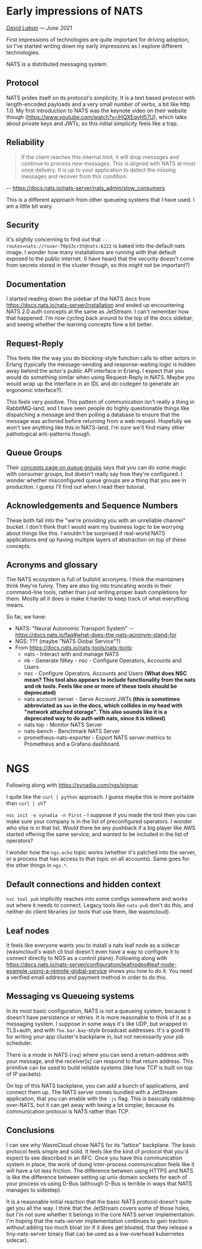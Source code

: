 # Early impressions of NATS

_[David Laban](../) — June 2021_

First impressions of technologies are quite important for driving adoption, so I've started writing down my early impressions as I explore different technologies.

NATS is a distributed messaging system.

## Protocol

NATS prides itself on its protocol's simplicity. It is a text based protocol with length-encoded payloads and a very small number of verbs, a bit like http 1.0. My first introduction to NATS was the keynote video on their website though (https://www.youtube.com/watch?v=lHQXEqyH57U), which talks about private keys and JWTs, so this initial simplicity feels like a trap.

## Reliability

> If the client reaches this internal limit, it will drop messages and continue to process new messages. This is aligned with NATS at most once delivery. It is up to your application to detect the missing messages and recover from this condition.

-- https://docs.nats.io/nats-server/nats_admin/slow_consumers

This is a different approach from other queueing systems that I have used. I am a little bit wary.

## Security

It's slightly concerning to find out that `--routes=nats://ruser:T0pS3cr3t@nats:6222` is baked into the default nats image. I wonder how many installations are running with that default exposed to the public internet. (I have heard that the security doesn't come from secrets stored in the cluster though, so this might not be important?)

## Documentation

I started reading down the sidebar of the NATS docs from https://docs.nats.io/nats-server/installation and ended up encountering NATS 2.0 auth concepts at the same as JetStream. I can't remember how that happened. I'm now cycling back around to the top of the docs sidebar, and seeing whether the learning concepts flow a bit better.

## Request-Reply

This feels like the way you do blocking-style function calls to other actors in Erlang (typically the message-sending and response-waiting logic is hidden away behind the actor's public API interface in Erlang. I expect that you would do something similar when using Request-Reply in NATS. Maybe you would wrap up the interface in an IDL and do codegen to generate an ergonomic interface?).

This feels very positive. This pattern of communication isn't really a thing in RabbitMQ-land, and I have seen people do highly questionable things like dispatching a message and then polling a database to ensure that the message was actioned before returning from a web request. Hopefully we won't see anything like this in NATS-land. I'm sure we'll find many other pathological anti-patterns though.

## Queue Groups

Their [concepts page on queue groups](https://docs.nats.io/nats-concepts/queue) says that you can do some magic with consumer groups, but doesn't really say how they're configured. I wonder whether misconfigured queue groups are a thing that you see in production. I guess I'll find out when I read their tutorial.

## Acknowledgements and Sequence Numbers

These both fall into the "we're providing you with an unreliable channel" bucket. I don't think that I would want my business logic to be worrying about things like this. I wouldn't be surprised if real-world NATS applications end up having multiple layers of abstraction on top of these concepts.

## Acronyms and glossary

The NATS ecosystem is full of bullshit acronyms. I think the maintainers think they're funny. They are also big into truncating words in their command-line tools, rather than just writing proper bash completions for them. Mostly all it does is make it harder to keep track of what everything means.

So far, we have:

- NATS: "Neural Autonomic Transport System" -- https://docs.nats.io/faq#what-does-the-nats-acronym-stand-for
- NGS: ??? (maybe "NATS Global Service"?)
- From https://docs.nats.io/nats-tools/nats-tools:
  - nats - Interact with and manage NATS
  - nk - Generate NKey - nsc - Configure Operators, Accounts and Users
  - nsc - Configure Operators, Accounts and Users **(What does NSC mean? This tool also appears to include functionality from the nats and nk tools. Feels like one or more of these tools should be deprecated)**
  - nats account server - Serve Account JWTs **(this is sometimes abbreviated as `nas` in the docs, which collides in my head with "network attached storage". This also sounds like it is a deprecated way to do auth with nats, since it is inlined)**
  - nats top - Monitor NATS Server
  - nats-bench - Benchmark NATS Server
  - prometheus-nats-exporter - Export NATS server metrics to Prometheus and a Grafana dashboard.

# NGS

Following along with https://synadia.com/ngs/signup

I quite like the `curl | python` approach. I guess maybe this is more portable than `curl | sh`?

`nsc init -o synadia -n First` - I suppose if you made the tool then you can make sure your company is in the list of preconfigured operators. I wonder who else is in that list. Would there be any pushback if a big player like AWS started offering the same service, and wanted to be included in the list of operators?

I wonder how the `ngs.echo` topic works (whether it's patched into the server, or a process that has access to that topic on all accounts). Same goes for the other things in `ngs.*`.

## Default connections and hidden context

`nsc tool pub` implicitly reaches into some configs somewhere and works out where it needs to connect. Legacy tools like `nats-pub` don't do this, and neither do client libraries (or tools that use them, like wasmcloud).

## Leaf nodes

It feels like everyone wants you to install a nats leaf node as a sidecar (wasmcloud's wash cli tool doesn't even have a way to configure it to connect directly to NGS as a control plane). Following along with https://docs.nats.io/nats-server/configuration/leafnodes#leaf-node-example-using-a-remote-global-service shows you how to do it. You need a verified email address and payment method in order to do this.

## Messaging vs Queueing systems

In its most basic configuration, NATS is not a queueing system, because it doesn't have persistence or retries. It is more reasonable to think of it as a messaging system. I suppose in some ways it's like UDP, but wrapped in TLS+auth, and with `foo.bar.baz`-style broadcast addresses. It's a good fit for writing your app cluster's backplane in, but not necessarily your job scheduler.

There is a mode in NATS (`req`) where you can send a return-address with your message, and the receiver[s] can respond to that return address. This primitive can be used to build reliable systems (like how TCP is built on top of IP packets).

On top of this NATS backplane, you can add a bunch of applications, and connect them up. The NATS server comes bundled with a JetStream application, that you can enable with the `-js` flag. This is basically rabbitmq-over-NATS, but it can get away with being a lot simpler, because its communication protocol is NATS rather than TCP.

## Conclusions

I can see why WasmCloud chose NATS for its "lattice" backplane. The basic protocol feels simple and solid. It feels like the kind of protocol that you'd expect to see described in an RFC. Once you have this communication system in place, the work of doing inter-process communication feels like it will have a lot less friction. The difference between using HTTPS and NATS is like the difference between setting up unix domain sockets for each of your process vs using D-Bus (although D-Bus is terrible in ways that NATS manages to sidestep).

It is a reasonable initial reaction that the basic NATS protocol doesn't quite get you all the way. I think that the JetStream covers some of those holes, but I'm not sure whether it belongs in the core NATS server implementation. I'm hoping that the nats-server implementation continues to gain traction without adding too much bloat (or if it does get bloated, that they release a tiny-nats-server binary that can be used as a low-overhead kubernetes sidecar).
